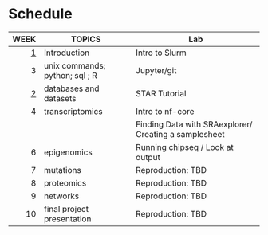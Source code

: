 # Schedule

|             WEEK | TOPICS                         | Lab                                                   |
| ---------------: | ------------------------------ | ----------------------------------------------------- |
| [1](./week_1.md) | Introduction                   | Intro to Slurm                                        |
|                3 | unix commands; python; sql ; R | Jupyter/git                                           |
| [2](./week_2.md) | databases and datasets         | STAR Tutorial                                         |
|                4 | transcriptomics                | Intro to nf-core                                     |
|                  |                                | Finding Data with SRAexplorer/ Creating a samplesheet |
|                6 | epigenomics                    | Running chipseq / Look at output                      |
|                7 | mutations                      | Reproduction: TBD                                     |
|                8 | proteomics                     | Reproduction: TBD                                     |
|                9 | networks                       | Reproduction: TBD                                     |
|               10 | final project presentation     | Reproduction: TBD                                     |
